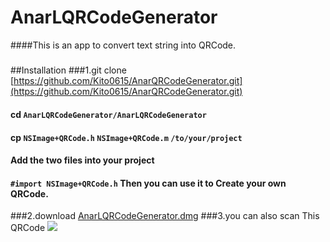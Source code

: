 # AnarLQRCodeGenerator

####This is an app to convert text string into QRCode.

#####
##Installation
###1.git clone [https://github.com/Kito0615/AnarQRCodeGenerator.git](https://github.com/Kito0615/AnarQRCodeGenerator.git)
#### cd `AnarLQRCodeGenerator/AnarLQRCodeGenerator`
#### cp `NSImage+QRCode.h` `NSImage+QRCode.m` `/to/your/project`
#### Add the two files into your project
#### `#import NSImage+QRCode.h` Then you can use it to Create your own QRCode.
###2.download [AnarLQRCodeGenerator.dmg](https://github.com/Kito0615/AnarLQRCodeGenerator/blob/master/anarlqrcodegenerator.dmg?raw=true)
###3.you can also scan This QRCode 
![](https://github.com/Kito0615/AnarQRCodeGenerator/raw/master/QRCode.png)
